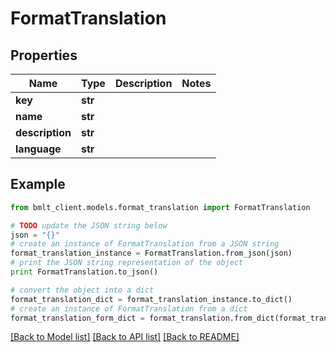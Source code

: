 # FormatTranslation


## Properties
Name | Type | Description | Notes
------------ | ------------- | ------------- | -------------
**key** | **str** |  | 
**name** | **str** |  | 
**description** | **str** |  | 
**language** | **str** |  | 

## Example

```python
from bmlt_client.models.format_translation import FormatTranslation

# TODO update the JSON string below
json = "{}"
# create an instance of FormatTranslation from a JSON string
format_translation_instance = FormatTranslation.from_json(json)
# print the JSON string representation of the object
print FormatTranslation.to_json()

# convert the object into a dict
format_translation_dict = format_translation_instance.to_dict()
# create an instance of FormatTranslation from a dict
format_translation_form_dict = format_translation.from_dict(format_translation_dict)
```
[[Back to Model list]](../README.md#documentation-for-models) [[Back to API list]](../README.md#documentation-for-api-endpoints) [[Back to README]](../README.md)


